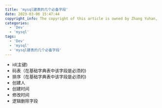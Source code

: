 ```yaml
---
title: 'mysql建表的几个必备字段'
date: 2023-03-06 15:47:44
copyright_info: The copyright of this article is owned by Zhang Yuhan, and it follows the CC BY-NC-SA 4.0 agreement. For reprinting, please attach the original source link and this statement
categories: 
  - 'Dev'
  - 'mysql'
tags: 
  - 'Dev'
  - 'mysql'
  - 'mysql建表的几个必备字段'
---
```

* id(主键)
* 码表（在基础字典表中该字段是必须的)
* 排序（在基础字典表中该字段是必须的)
* 创建人
* 创建时间
* 修改时间
* 逻辑删除字段
